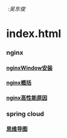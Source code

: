 

​																					*:吴东俊*

# index.html

### nginx

#### 		[nginxWindow安装](doc/nginxInstall.md)

#### 		[nginx概括](doc/nginx.html)
#### 	[nginx高性能原因](doc/nginx高性能原因.html)

### spring cloud

#### 		[思维导图](html/SpringCloud2018(1).html)



